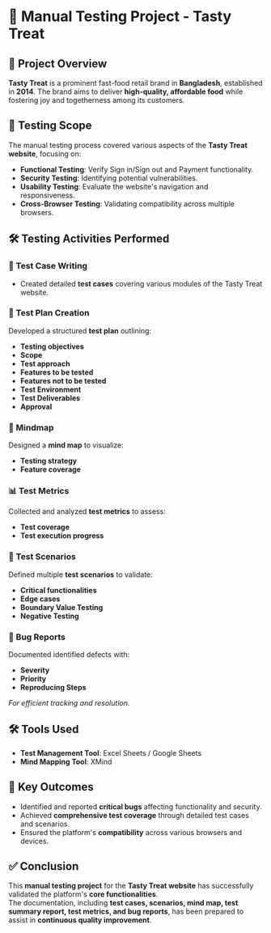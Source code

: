 # 📝 Manual Testing Project - Tasty Treat

## 📌 Project Overview
**Tasty Treat** is a prominent fast-food retail brand in **Bangladesh**, established in **2014**. The brand aims to deliver **high-quality, affordable food** while fostering joy and togetherness among its customers.

## 📌 Testing Scope
The manual testing process covered various aspects of the **Tasty Treat website**, focusing on:

- **Functional Testing**: Verify Sign in/Sign out and Payment functionality.
- **Security Testing**: Identifying potential vulnerabilities.
- **Usability Testing**: Evaluate the website's navigation and responsiveness.
- **Cross-Browser Testing**: Validating compatibility across multiple browsers.

## 🛠 Testing Activities Performed

### 📝 Test Case Writing
- Created detailed **test cases** covering various modules of the Tasty Treat website.

### 📝 Test Plan Creation
Developed a structured **test plan** outlining:

- **Testing objectives**
- **Scope**
- **Test approach**
- **Features to be tested**
- **Features not to be tested**
- **Test Environment**
- **Test Deliverables**
- **Approval**

### 🧠 Mindmap
Designed a **mind map** to visualize:

- **Testing strategy**
- **Feature coverage**

### 📊 Test Metrics
Collected and analyzed **test metrics** to assess:

- **Test coverage**
- **Test execution progress**

### 🎯 Test Scenarios
Defined multiple **test scenarios** to validate:

- **Critical functionalities**
- **Edge cases**
- **Boundary Value Testing**
- **Negative Testing**

### 🐞 Bug Reports
Documented identified defects with:

- **Severity**
- **Priority**
- **Reproducing Steps**

_For efficient tracking and resolution._

## 🛠 Tools Used
- **Test Management Tool**: Excel Sheets / Google Sheets
- **Mind Mapping Tool**: XMind

## 🚀 Key Outcomes
- Identified and reported **critical bugs** affecting functionality and security.
- Achieved **comprehensive test coverage** through detailed test cases and scenarios.
- Ensured the platform's **compatibility** across various browsers and devices.

## ✅ Conclusion
This **manual testing project** for the **Tasty Treat website** has successfully validated the platform's **core functionalities**.  
The documentation, including **test cases, scenarios, mind map, test summary report, test metrics, and bug reports**, has been prepared to assist in **continuous quality improvement**.
